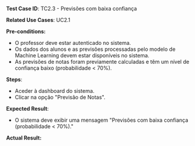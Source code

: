 **Test Case ID**: TC2.3 - Previsões com baixa confiança

**Related Use Cases**: UC2.1

**Pre-conditions:**
- O professor deve estar autenticado no sistema.
- Os dados dos alunos e as previsões processadas pelo modelo de Machine Learning devem estar disponíveis no sistema.
- As previsões de notas foram previamente calculadas e têm um nível de confiança baixo (probabilidade < 70%).

**Steps**:
- Aceder à dashboard do sistema.
- Clicar na opção "Previsão de Notas".

**Expected Result**:
- O sistema deve exibir uma mensagem "Previsões com baixa confiança (probabilidade < 70%)."

**Actual Result:**